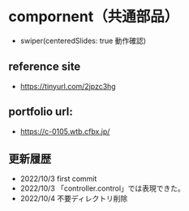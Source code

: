 # compornent（共通部品）

- swiper(centeredSlides: true 動作確認)

## reference site

- https://tinyurl.com/2jpzc3hg

## portfolio url:

- https://c-0105.wtb.cfbx.jp/

## 更新履歴

- 2022/10/3 first commit
- 2022/10/3 「controller.control」では表現できた。
- 2022/10/4 不要ディレクトリ削除
